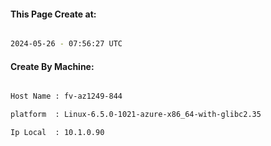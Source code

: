 
   
#### This Page Create at:

```bash

2024-05-26 - 07:56:27 UTC

```

#### Create By Machine:

```bash

Host Name : fv-az1249-844

platform  : Linux-6.5.0-1021-azure-x86_64-with-glibc2.35

Ip Local  : 10.1.0.90

```

